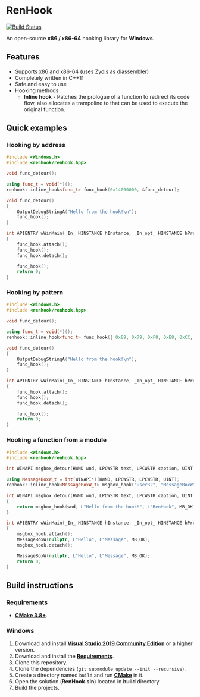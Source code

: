 # RenHook

[![Build Status](https://github.com/WopsS/RenHook/actions/workflows/build.yml/badge.svg)](https://github.com/WopsS/RenHook/actions/workflows/build.yml)

An open-source **x86 / x86-64** hooking library for **Windows**.

## Features

* Supports x86 and x86-64 (uses [Zydis](https://github.com/zyantific/zydis) as diassembler)
* Completely written in C++11
* Safe and easy to use
* Hooking methods
  * **Inline hook** - Patches the prologue of a function to redirect its code flow, also allocates a trampoline to that can be used to execute the original function.

## Quick examples

### Hooking by address

```cpp
#include <Windows.h>
#include <renhook/renhook.hpp>

void func_detour();

using func_t = void(*)();
renhook::inline_hook<func_t> func_hook(0x14000000, &func_detour);

void func_detour()
{
    OutputDebugStringA("Hello from the hook!\n");
    func_hook();
}

int APIENTRY wWinMain(_In_ HINSTANCE hInstance, _In_opt_ HINSTANCE hPrevInstance, _In_ LPWSTR lpCmdLine, _In_ int nCmdShow)
{
    func_hook.attach();
    func_hook();
    func_hook.detach();

    func_hook();
    return 0;
}
```

### Hooking by pattern

```cpp
#include <Windows.h>
#include <renhook/renhook.hpp>

void func_detour();

using func_t = void(*)();
renhook::inline_hook<func_t> func_hook({ 0x89, 0x79, 0xF8, 0xE8, 0xCC, 0xCC, 0xCC, 0xCC, 0x8B, 0x0D, 0xCC, 0xCC, 0xCC, 0xCC }, &func_detour, 0xCC, 3);

void func_detour()
{
    OutputDebugStringA("Hello from the hook!\n");
    func_hook();
}

int APIENTRY wWinMain(_In_ HINSTANCE hInstance, _In_opt_ HINSTANCE hPrevInstance, _In_ LPWSTR lpCmdLine, _In_ int nCmdShow)
{
    func_hook.attach();
    func_hook();
    func_hook.detach();

    func_hook();
    return 0;
}
```

### Hooking a function from a module

```cpp
#include <Windows.h>
#include <renhook/renhook.hpp>

int WINAPI msgbox_detour(HWND wnd, LPCWSTR text, LPCWSTR caption, UINT type);

using MessageBoxW_t = int(WINAPI*)(HWND, LPCWSTR, LPCWSTR, UINT);
renhook::inline_hook<MessageBoxW_t> msgbox_hook("user32", "MessageBoxW", &msgbox_detour);

int WINAPI msgbox_detour(HWND wnd, LPCWSTR text, LPCWSTR caption, UINT type)
{
    return msgbox_hook(wnd, L"Hello from the hook!", L"RenHook", MB_OK | MB_ICONINFORMATION);
}

int APIENTRY wWinMain(_In_ HINSTANCE hInstance, _In_opt_ HINSTANCE hPrevInstance, _In_ LPWSTR lpCmdLine, _In_ int nCmdShow)
{
    msgbox_hook.attach();
    MessageBoxW(nullptr, L"Hello", L"Message", MB_OK);
    msgbox_hook.detach();

    MessageBoxW(nullptr, L"Hello", L"Message", MB_OK);
    return 0;
}
```

## Build instructions

### Requirements

* **[CMake 3.8+](https://cmake.org/)**.

### Windows

1. Download and install **[Visual Studio 2019 Community Edition](https://www.visualstudio.com/)** or a higher version.
2. Download and install the **[Requirements](#requirements)**.
3. Clone this repository.
4. Clone the dependencies (`git submodule update --init --recursive`).
5. Create a directory named `build` and run **[CMake](https://cmake.org/)** in it.
6. Open the solution (**RenHook.sln**) located in **build** directory.
7. Build the projects.
